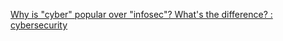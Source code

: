
[Why is "cyber" popular over "infosec"? What's the difference? : cybersecurity](https://old.reddit.com/r/cybersecurity/comments/1169y6u/why_is_cyber_popular_over_infosec_whats_the)
